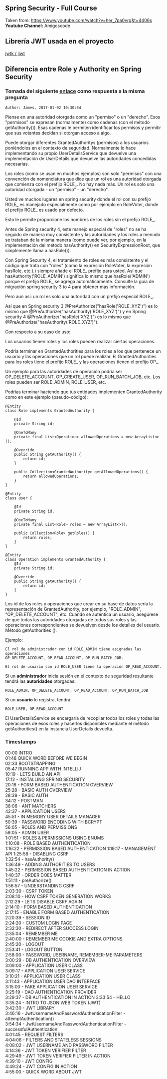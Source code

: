 ## Spring Security - Full Course

Taken from: https://www.youtube.com/watch?v=her_7pa0vrg&t=4406s   
**Youtube Channel:** Amigoscode

## Librería JWT usada en el proyecto
[jwtk / jjwt](https://github.com/jwtk/jjwt)

## Diferencia entre Role y Authority en Spring Security
### Tomada del siguiente [enlace](https://ajaxhispano.com/ask/diferencia-entre-el-rol-y-la-autoridad-otorgada-en-la-seguridad-de-primavera-5561/) como respuesta a la misma pregunta
`Author: James, 2017-01-02 10:30:54`

Piense en una autoridad otorgada como un "permiso" o un "derecho". Esos "permisos" se expresan (normalmente) 
como cadenas (con el método getAuthority()). Esas cadenas le permiten identificar los permisos y permitir que sus 
votantes decidan si otorgan acceso a algo.

Puede otorgar diferentes GrantedAuthoritys (permisos) a los usuarios poniéndolos en el contexto de seguridad. 
Normalmente lo hace implementando su propio UserDetailsService que devuelve una implementación de UserDetails 
que devuelve las autoridades concedidas necesarias.

Los roles (como se usan en muchos ejemplos) son solo "permisos" con una convención de nomenclatura que dice 
que un rol es una autoridad otorgada que comienza con el prefijo ROLE_. No hay nada más. Un rol es solo una 
autoridad otorgada - un "permiso" - un "derecho". 

Usted ve muchos lugares en spring security donde el rol con 
su prefijo ROLE_ es manejado especialmente como por ejemplo en RoleVoter, donde el prefijo ROLE_ es usado por defecto.

Esto le permite proporcione los nombres de los roles sin el prefijo ROLE_. 

Antes de Spring security 4, este manejo especial de "roles" no se ha seguido de manera muy consistente y las autoridades y los roles a menudo 
se trataban de la misma manera (como puede ver, por ejemplo, en la implementación del método hasAuthority() 
en SecurityExpressionRoot, que simplemente llama a hasRole()). 

Con Spring Security 4, el tratamiento de roles es más consistente y el código que trata 
con "roles" (como la expresión RoleVoter, la expresión hasRole, etc.).) 
siempre añade el ROLE_ prefijo para usted. Así que hasAuthority('ROLE_ADMIN') significa lo mismo que hasRole('ADMIN') 
porque el prefijo ROLE_ se agrega automáticamente. Consulte la guía de migración spring security 3 to 4 para obtener más información.

Pero aun así: un rol es solo una autoridad con un prefijo especial ROLE_.

Así que en Spring security 3 @PreAuthorize("hasRole('ROLE_XYZ')") es lo mismo que @PreAuthorize("hasAuthority('ROLE_XYZ')") 
y en Spring security 4 @PreAuthorize("hasRole('XYZ')") es lo mismo que @PreAuthorize("hasAuthority('ROLE_XYZ')").

Con respecto a su caso de uso:

Los usuarios tienen roles y los roles pueden realizar ciertas operaciones.

Podría terminar en GrantedAuthorities para los roles a los que pertenece un usuario y las operaciones que un rol puede realizar. 
El GrantedAuthorities para los roles tiene el prefijo ROLE_ y las operaciones tienen el prefijo OP_. 

Un ejemplo para las autoridades de operación podría ser OP_DELETE_ACCOUNT, OP_CREATE_USER, OP_RUN_BATCH_JOB, etc. 
Los roles pueden ser ROLE_ADMIN, ROLE_USER, etc.

Podrías terminar haciendo que tus entidades implementen GrantedAuthority como en este ejemplo (pseudo-código):

```
@Entity
class Role implements GrantedAuthority {

    @Id
    private String id;

    @OneToMany
    private final List<Operation> allowedOperations = new ArrayList<>();

    @Override
    public String getAuthority() {
        return id;
    }

    public Collection<GrantedAuthority> getAllowedOperations() {
        return allowedOperations;
    }
}

@Entity
class User {

    @Id
    private String id;

    @OneToMany
    private final List<Role> roles = new ArrayList<>();

    public Collection<Role> getRoles() {
        return roles;
    }
}

@Entity
class Operation implements GrantedAuthority {
    @Id
    private String id;

    @Override
    public String getAuthority() {
        return id;
    }
}
```

Los id de los roles y operaciones que crear en su base de datos sería la representación de GrantedAuthority, 
por ejemplo, "ROLE_ADMIN", "OP_DELETE_ACCOUNT", etc. Cuando se autentica un usuario, asegúrese de que todas 
las autoridades otorgadas de todos sus roles y las operaciones correspondientes se devuelven desde 
los detalles del usuario. Método getAuthorities ().

Ejemplo: 
```
El rol de administrador con id ROLE_ADMIN tiene asignadas las operaciones 
OP_DELETE_ACCOUNT, OP_READ_ACCOUNT, OP_RUN_BATCH_JOB. 
```
```
El rol de usuario con id ROLE_USER tiene la operación OP_READ_ACCOUNT.
```
Si un **administrador** inicia sesión en el contexto de seguridad resultante tendrá las **autoridades** otorgadas: 
```
ROLE_ADMIN, OP_DELETE_ACCOUNT, OP_READ_ACCOUNT, OP_RUN_BATCH_JOB
```
Si un **usuario** lo registra, tendrá: 
```
ROLE_USER, OP_READ_ACCOUNT
```
El UserDetailsService se encargaría de recopilar todos los roles y todas las 
operaciones de esos roles y hacerlos disponibles mediante el método getAuthorities() 
en la instancia UserDetails devuelta.

### Timestamps
00:00 INTRO   
01:48 QUICK WORD BEFORE WE BEGIN   
02:33 BOOTSTRAPPING   
05:47 RUNNING APP WITH INTELLIJ   
10:19 - LETS BUILD AN API   
17:12 - INSTALLING SPRING SECURITY   
20:16 - FORM BASED AUTHENTICATION OVERVIEW   
25:28 - BASIC AUTH OVERVIEW   
28:39 - BASIC AUTH   
34:12 - POSTMAN   
38:06 - ANT MATCHERS   
42:37 - APPLICATION USERS   
45:51 - IN MEMORY USER DETAILS MANAGER   
50:39 - PASSWORD ENCODING WITH BCRYPT   
56:05 - ROLES AND PERMISSIONS   
59:05 - ADMIN USER   
1:01:51 - ROLES & PERMISSIONS USING ENUMS   
1:10:08 - ROLE BASED AUTHENTICATION   
1:16:22 - PERMISSION BASED AUTHENTICATION
1:19:17 - MANAGEMENT API
1:25:58 - DISABLING CSRF   
1:32:54 - hasAuthority()   
1:36:49 - ADDING AUTHORITIES TO USERS   
1:45:22 - PERMISSION BASED AUTHENTICATION IN ACTION   
1:48:37 - ORDER DOES MATTER   
1:51:11 - preAuthorize()   
1:56:57 - UNDERSTANDING CSRF   
2:03:30 - CSRF TOKEN   
2:08:10 - HOW CSRF TOKEN GENERATION WORKS   
2:12:29 - LETS DISABLE CSRF AGAIN   
2:14:10 - FORM BASED AUTHENTICATION   
2:17:15 - ENABLE FORM BASED AUTHENTICATION   
2:20:39 - SESSION ID   
2:24:20 - CUSTOM LOGIN PAGE   
2:32:30 - REDIRECT AFTER SUCCESS LOGIN   
2:35:04 - REMEMBER ME   
2:40:00 - REMEMBER ME COOKIE AND EXTRA OPTIONS   
2:45:20 - LOGOUT   
2:53:41 - LOGOUT BUTTON   
2:58:00 - PASSWORD, USERNAME, REMEMBER-ME  PARAMETERS   
3:00:29 - DB AUTHENTICATION OVERVIEW   
3:09:00 - APPLICATION USER CLASS   
3:09:17 - APPLICATION USER SERVICE   
3:10:21 - APPLICATION USER CLASS   
3:11:43 - APPLICATION USER DAO INTERFACE   
3:15:00 - FAKE APPLICATION USER SERVICE   
3:25:19 - DAO AUTHENTICATION PROVIDER   
3:29:37 - DB AUTHENTICATION IN ACTION
3:33:54 - HELLO   
3:35:24 - INTRO TO JSON WEB TOKEN (JWT)   
3:42:30 - JWT LIBRARY   
3:46:16 -  JwtUsernameAndPasswordAuthenticationFilter - attemptAuthentication()   
3:54:34 - JwtUsernameAndPasswordAuthenticationFilter - successfulAuthentication   
4:01:45 - REQUEST FILTERS   
4:04:06 - FILTERS AND STATELESS SESSIONS   
4:08:02 - JWT USERNAME AND PASSWORD FILTER   
4:14:36 - JWT TOKEN VERIFIER FILTER   
4:29:49 - JWT TOKEN VERIFIER FILTER IN ACTION   
4:39:10 - JWT CONFIG   
4:49:24 - JWT CONFIG IN ACTION   
4:55:00 - QUICK WORD ABOUT JWT   